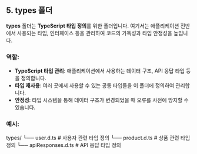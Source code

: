 ## 5. types 폴더

**types** 폴더는 **TypeScript 타입 정의**를 위한 폴더입니다. 여기서는 애플리케이션 전반에서 사용되는 타입, 인터페이스 등을 관리하여 코드의 가독성과 타입 안정성을 높입니다.

### 역할:
- **TypeScript 타입 관리**: 애플리케이션에서 사용하는 데이터 구조, API 응답 타입 등을 정의합니다.
- **타입 재사용**: 여러 곳에서 사용할 수 있는 공통 타입들을 이 폴더에 정의하여 관리합니다.
- **안정성**: 타입 시스템을 통해 데이터 구조가 변경되었을 때 오류를 사전에 방지할 수 있습니다.

### 예시:
types/ └── user.d.ts # 사용자 관련 타입 정의 └── product.d.ts # 상품 관련 타입 정의 └── apiResponses.d.ts # API 응답 타입 정의